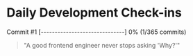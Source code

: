 # Daily Development Check-ins

Commit #1
[------------------------------] 0% (1/365 commits)

> "A good frontend engineer never stops asking 'Why?'"